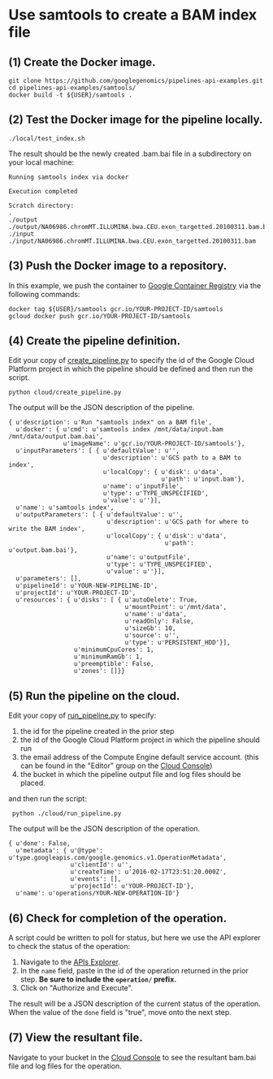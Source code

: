 # Use samtools to create a BAM index file

## (1) Create the Docker image.
```
git clone https://github.com/googlegenomics/pipelines-api-examples.git
cd pipelines-api-examples/samtools/
docker build -t ${USER}/samtools .
```
## (2) Test the Docker image for the pipeline locally.
```
./local/test_index.sh
```

The result should be the newly created .bam.bai file in a subdirectory on your local machine:
```
Running samtools index via docker

Execution completed

Scratch directory:
.
./output
./output/NA06986.chromMT.ILLUMINA.bwa.CEU.exon_targetted.20100311.bam.bai
./input
./input/NA06986.chromMT.ILLUMINA.bwa.CEU.exon_targetted.20100311.bam
```

## (3) Push the Docker image to a repository.
In this example, we push the container to [Google Container Registry](https://cloud.google.com/container-registry/) via the following commands:
```
docker tag ${USER}/samtools gcr.io/YOUR-PROJECT-ID/samtools
gcloud docker push gcr.io/YOUR-PROJECT-ID/samtools
```

## (4) Create the pipeline definition.

Edit your copy of [create_pipeline.py](./cloud/create_pipeline.py) to specify the id of the Google Cloud Platform project in which the pipeline should be defined and then run the script.
```
python cloud/create_pipeline.py
```
The output will be the JSON description of the pipeline.
```
{ u'description': u'Run "samtools index" on a BAM file',
  u'docker': { u'cmd': u'samtools index /mnt/data/input.bam /mnt/data/output.bam.bai',
               u'imageName': u'gcr.io/YOUR-PROJECT-ID/samtools'},
  u'inputParameters': [ { u'defaultValue': u'',
                          u'description': u'GCS path to a BAM to index',
                          u'localCopy': { u'disk': u'data',
                                          u'path': u'input.bam'},
                          u'name': u'inputFile',
                          u'type': u'TYPE_UNSPECIFIED',
                          u'value': u''}],
  u'name': u'samtools index',
  u'outputParameters': [ { u'defaultValue': u'',
                           u'description': u'GCS path for where to write the BAM index',
                           u'localCopy': { u'disk': u'data',
                                           u'path': u'output.bam.bai'},
                           u'name': u'outputFile',
                           u'type': u'TYPE_UNSPECIFIED',
                           u'value': u''}],
  u'parameters': [],
  u'pipelineId': u'YOUR-NEW-PIPELINE-ID',
  u'projectId': u'YOUR-PROJECT-ID',
  u'resources': { u'disks': [ { u'autoDelete': True,
                                u'mountPoint': u'/mnt/data',
                                u'name': u'data',
                                u'readOnly': False,
                                u'sizeGb': 10,
                                u'source': u'',
                                u'type': u'PERSISTENT_HDD'}],
                  u'minimumCpuCores': 1,
                  u'minimumRamGb': 1,
                  u'preemptible': False,
                  u'zones': []}}
```
## (5) Run the pipeline on the cloud.
Edit your copy of [run_pipeline.py](./cloud/run_pipeline.py) to specify:

  1. the id for the pipeline created in the prior step
  1. the id of the Google Cloud Platform project in which the pipeline should run
  1. the email address of the Compute Engine default service account. (this can be found in the "Editor" group on the [Cloud Console](https://console.cloud.google.com/project/_/permissions/projectpermissions))
  1. the bucket in which the pipeline output file and log files should be placed.

and then run the script:
```
 python ./cloud/run_pipeline.py
```

The output will be the JSON description of the operation.
```
{ u'done': False,
  u'metadata': { u'@type': u'type.googleapis.com/google.genomics.v1.OperationMetadata',
                 u'clientId': u'',
                 u'createTime': u'2016-02-17T23:51:20.000Z',
                 u'events': [],
                 u'projectId': u'YOUR-PROJECT-ID'},
  u'name': u'operations/YOUR-NEW-OPERATION-ID'}
```

## (6) Check for completion of the operation.
A script could be written to poll for status, but here we use the API explorer to check the status of the operation:

  1. Navigate to the [APIs Explorer](https://developers.google.com/apis-explorer/#p/genomics/v1alpha2/genomics.operations.get).
  1. In the `name` field, paste in the id of the operation returned in the prior step.  **Be sure to include the `operation/` prefix.**
  1. Click on "Authorize and Execute".

The result will be a JSON description of the current status of the operation.  When the value of the `done` field is "true", move onto the next step.
  
## (7) View the resultant file.
Navigate to your bucket in the [Cloud Console](https://console.cloud.google.com/project/_/storage) to see the resultant bam.bai file and log files for the operation.

